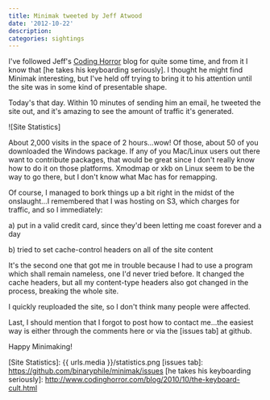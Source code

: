 ```yaml
---
title: Minimak tweeted by Jeff Atwood
date: '2012-10-22'
description:
categories: sightings
---
```


I've followed Jeff's [Coding Horror] blog for quite some time, and from
it I know that [he takes his keyboarding seriously].  I thought he might
find Minimak interesting, but I've held off trying to bring it to his
attention until the site was in some kind of presentable shape.

Today's that day.  Within 10 minutes of sending him an email, he tweeted
the site out, and it's amazing to see the amount of traffic it's
generated.

![Site Statistics]

About 2,000 visits in the space of 2 hours...wow!  Of those, about 50 of
you downloaded the Windows package.  If any of you Mac/Linux users out
there want to contribute packages, that would be great since I don't
really know how to do it on those platforms.  Xmodmap or xkb on Linux
seem to be the way to go there, but I don't know what Mac has for
remapping.

Of course, I managed to bork things up a bit right in the midst of the
onslaught...I remembered that I was hosting on S3, which charges for
traffic, and so I immediately:

a) put in a valid credit card, since they'd been letting me coast
forever and a day

b) tried to set cache-control headers on all of the site content

It's the second one that got me in trouble because I had to use a
program which shall remain nameless, one I'd never tried before.  It
changed the cache headers, but all my content-type headers also got
changed in the process, breaking the whole site.

I quickly reuploaded the site, so I don't think many people were
affected.

Last, I should mention that I forgot to post how to contact me...the
easiest way is either through the comments here or via the [issues tab]
at github.

Happy Minimaking!

[Coding Horror]: http://www.codinghorror.com/blog/
[Site Statistics]: {{ urls.media }}/statistics.png
[issues tab]: https://github.com/binaryphile/minimak/issues
[he takes his keyboarding seriously]: http://www.codinghorror.com/blog/2010/10/the-keyboard-cult.html
